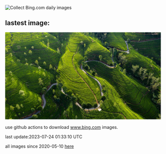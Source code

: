 ![Collect Bing.com daily images](https://github.com/counter2015/bing-daily-images/workflows/Collect%20Bing.com%20daily%20images/badge.svg)
## lastest image:
![](images/TeaEstate.jpg)

use github actions to download www.bing.com images.

last update:2023-07-24 01:33:10 UTC

all images since 2020-05-10 [here](https://github.com/counter2015/bing-daily-images/tree/master/images) 
